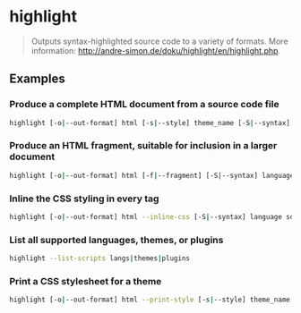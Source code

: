 # highlight

> Outputs syntax-highlighted source code to a variety of formats. More information: <http://andre-simon.de/doku/highlight/en/highlight.php>.

## Examples

### Produce a complete HTML document from a source code file

```bash
highlight [-o|--out-format] html [-s|--style] theme_name [-S|--syntax] language path/to/source_code
```

### Produce an HTML fragment, suitable for inclusion in a larger document

```bash
highlight [-o|--out-format] html [-f|--fragment] [-S|--syntax] language source_file
```

### Inline the CSS styling in every tag

```bash
highlight [-o|--out-format] html --inline-css [-S|--syntax] language source_file
```

### List all supported languages, themes, or plugins

```bash
highlight --list-scripts langs|themes|plugins
```

### Print a CSS stylesheet for a theme

```bash
highlight [-o|--out-format] html --print-style [-s|--style] theme_name [-S|--syntax] language --stdout
```
